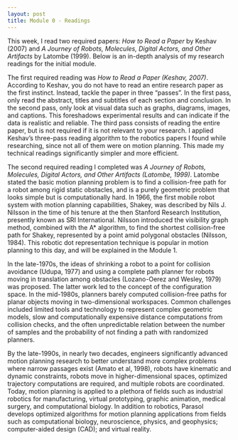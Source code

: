 ```yaml
---
layout: post
title: Module 0 - Readings
---
```


This week, I read two required papers: *How to Read a Paper* by Keshav (2007) and *A Journey of Robots, Molecules, Digital Actors, and Other Artifacts* by Latombe (1999). Below is an in-depth analysis of my research readings for the initial module. <br>

The first required reading was  *How to Read a Paper (Keshav, 2007)*. According to Keshav, you do not have to read an entire research paper as the first instinct. Instead, tackle the paper in three “passes”. In the first pass, only read the abstract, titles and subtitles of each section and conclusion. In the second pass, only look at visual data such as graphs, diagrams, images, and captions. This foreshadows experimental results and can indicate if the data is realistic and reliable. The third pass consists of reading the entire paper, but is not required if it is not relevant to your research. I applied Keshav’s three-pass reading algorithm to the robotics papers I found while researching, since not all of them were on motion planning. This made my technical readings significantly simpler and more efficient.<br>

The second required reading I completed was *A Journey of Robots, Molecules, Digital Actors, and Other Artifacts (Latombe, 1999)*. Latombe stated the basic motion planning problem is to find a collision-free path for a robot among rigid static obstacles, and is a purely geometric problem that looks simple but is computationally hard. In 1966, the first mobile robot system with motion planning capabilities, Shakey, was described by Nils J. Nilsson in the time of his tenure at the then Stanford Research Institution, presently known as SRI International. Nilsson introduced the visibility graph method, combined with the A* algorithm, to find the shortest collision-free path for Shakey, represented by a point amid polygonal obstacles (Nilsson, 1984). This robotic dot representation technique is popular in motion planning to this day, and will be explained in the Module 1. <br>

In the late-1970s, the ideas of shrinking a robot to a point for collision avoidance (Udupa, 1977) and using a complete path planner for robots moving in translation among obstacles (Lozano-Oerez and Wesley, 1979) was proposed. The latter work led to the concept of the configuration space. In the mid-1980s, planners barely computed collision-free paths for planar objects moving in two-dimensional workspaces. Common challenges included limited tools and technology to represent complex geometric models, slow and computationally expensive distance computations from collision checks, and the often unpredictable relation between the number of samples and the probability of not finding a path with randomized planners.<br>

By the late-1990s, in nearly two decades, engineers significantly advanced motion planning research to better understand more complex problems where narrow passages exist (Amato et al, 1998), robots have kinematic and dynamic constraints, robots move in higher-dimensional spaces, optimized trajectory computations are required, and multiple robots are coordinated. Today, motion planning is applied to a plethora of fields such as industrial robotics for manufacturing, virtual prototyping, graphic animation, medical surgery, and computational biology. In addition to robotics, Parasol develops optimized algorithms for motion planning applications from fields such as computational biology, neuroscience, physics, and geophysics; computer-aided design (CAD); and virtual reality.